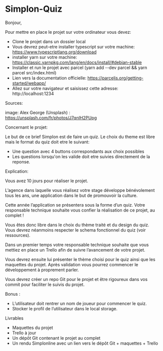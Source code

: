 # Simplon-Quiz

Bonjour,

Pour mettre en place le projet sur votre ordinateur vous devez:

- Clone le projet dans un dossier local
- Vous devrez peut-etre installer typescript sur votre machine: https://www.typescriptlang.org/download
- installer yarn sur votre machine: https://classic.yarnpkg.com/lang/en/docs/install/#debian-stable
- Installer et run le projet avec parcel (yarn add --dev parcel && yarn parcel src/index.html)
- Lien vers la documentation officielle: https://parceljs.org/getting-started/webapp/
- Allez sur votre navigateur et saisissez cette adresse: http://localhost:1234

Sources:

image: Alex George (Unsplash) : https://unsplash.com/fr/photos/J7qnlH2PUpg

Concernant le projet:

Le but de ce brief Simplon est de faire un quiz. Le choix du theme est libre mais le format du quiz doit etre le suivant:

- Une question avec 4 buttons correspondants aux choix possibles
- Les questions lorsqu'on les valide doit etre suivies directement de la reponse.

Explication:

Vous avez 10 jours pour réaliser le projet.

L’agence dans laquelle vous réalisez votre stage développe bénévolement tous les ans, une application dans le but de promouvoir la culture.

Cette année l’application se présentera sous la forme d’un quiz. Votre responsable technique souhaite vous confier la réalisation de ce projet, au complet !

Vous êtes donc libre dans le choix du thème traité et du design du quiz. Vous devrez néanmoins respecter le schema fonctionnel du quiz (voir ressources).

Dans un premier temps votre responsable technique souhaite que vous mettiez en place un Trello afin de suivre l’avancement de votre projet.

Vous devrez ensuite lui présenter le thème choisi pour le quiz ainsi que les maquettes du projet. Après validation vous pourrez commencer le développement à proprement parler.

Vous devrez créer un repo Git pour le projet et être rigoureux dans vos commit pour faciliter le suivis du projet.

Bonus :

- L’utilisateur doit rentrer un nom de joueur pour commencer le quiz.
- Stocker le profil de l’utilisateur dans le local storage.

Livrables

- Maquettes du projet
- Trello à jour
- Un dépôt Git contenant le projet au complet
- Un rendu Simplonline avec un lien vers le dépôt Git + maquettes + Trello
